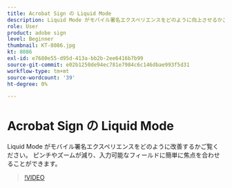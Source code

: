 ```yaml
---
title: Acrobat Sign の Liquid Mode
description: Liquid Mode がモバイル署名エクスペリエンスをどのように向上させるかご覧ください
role: User
product: adobe sign
level: Beginner
thumbnail: KT-8086.jpg
kt: 8086
exl-id: e7680e55-d95d-413a-bb2b-2ee6416b7b99
source-git-commit: e02b1250de94ec781e7984c6c146dbae993f5d31
workflow-type: tm+mt
source-wordcount: '39'
ht-degree: 0%

---
```


# Acrobat Sign の Liquid Mode

Liquid Mode がモバイル署名エクスペリエンスをどのように改善するかご覧ください。 ピンチやズームが減り、入力可能なフィールドに簡単に焦点を合わせることができます。

>[!VIDEO](https://video.tv.adobe.com/v/333803?hidetitle=true)
